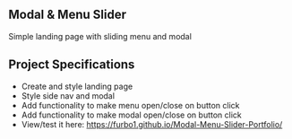 ## Modal & Menu Slider

Simple landing page with sliding menu and modal

## Project Specifications

- Create and style landing page
- Style side nav and modal
- Add functionality to make menu open/close on button click
- Add functionality to make modal open/close on button click
- View/test it here: https://furbo1.github.io/Modal-Menu-Slider-Portfolio/
